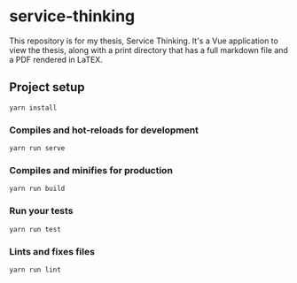 # service-thinking

This repository is for my thesis, Service Thinking. It's a Vue application to view the thesis, along with a print directory that has a full markdown file and a PDF rendered in LaTEX.

## Project setup
```
yarn install
```

### Compiles and hot-reloads for development
```
yarn run serve
```

### Compiles and minifies for production
```
yarn run build
```

### Run your tests
```
yarn run test
```

### Lints and fixes files
```
yarn run lint
```
